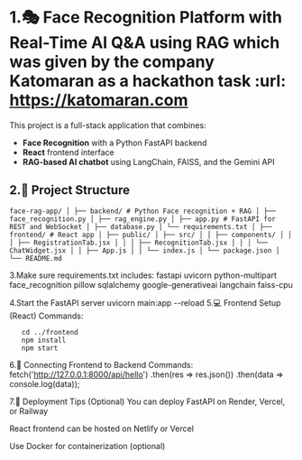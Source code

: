 # 1.🎭 Face Recognition Platform with Real-Time AI Q&A using RAG which was given by the company Katomaran as a hackathon task :url:  https://katomaran.com

This project is a full-stack application that combines:
- **Face Recognition** with a Python FastAPI backend
- **React** frontend interface
- **RAG-based AI chatbot** using LangChain, FAISS, and the Gemini API

## 2.🧱 Project Structure

 ``` face-rag-app/ │ ├── backend/ # Python Face recognition + RAG │ ├── face_recognition.py │ ├── rag_engine.py │ ├── app.py # FastAPI for REST and WebSocket │ ├── database.py │ └── requirements.txt │ ├── frontend/ # React app │ ├── public/ │ ├── src/ │ │ ├── components/ │ │ │ ├── RegistrationTab.jsx │ │ │ ├── RecognitionTab.jsx │ │ │ └── ChatWidget.jsx │ │ ├── App.js │ │ └── index.js │ └── package.json │ └── README.md ``` 

3.Make sure requirements.txt includes:
fastapi
uvicorn
python-multipart
face_recognition
pillow
sqlalchemy
google-generativeai
langchain
faiss-cpu

4.Start the FastAPI server
    uvicorn main:app --reload
5.💻 Frontend Setup (React)
     Commands:

       cd ../frontend
       npm install
       npm start
6.🔗 Connecting Frontend to Backend
     Commands:
          fetch('http://127.0.0.1:8000/api/hello')
         .then(res => res.json())
         .then(data => console.log(data));

7.🚀 Deployment Tips (Optional)
You can deploy FastAPI on Render, Vercel, or Railway

React frontend can be hosted on Netlify or Vercel

Use Docker for containerization (optional)         
         

    



